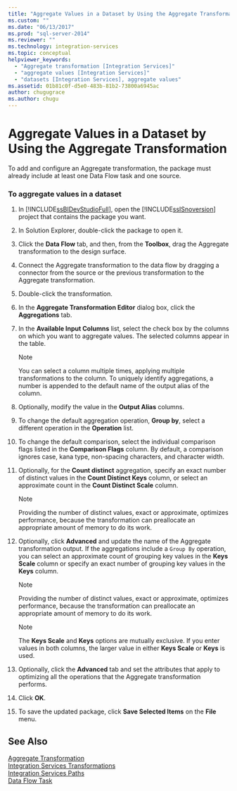 ```yaml
---
title: "Aggregate Values in a Dataset by Using the Aggregate Transformation | Microsoft Docs"
ms.custom: ""
ms.date: "06/13/2017"
ms.prod: "sql-server-2014"
ms.reviewer: ""
ms.technology: integration-services
ms.topic: conceptual
helpviewer_keywords: 
  - "Aggregate transformation [Integration Services]"
  - "aggregate values [Integration Services]"
  - "datasets [Integration Services], aggregate values"
ms.assetid: 01b81c0f-d5e0-483b-81b2-73800a6945ac
author: chugugrace
ms.author: chugu
---
```

# Aggregate Values in a Dataset by Using the Aggregate Transformation
  To add and configure an Aggregate transformation, the package must already include at least one Data Flow task and one source.  
  
### To aggregate values in a dataset  
  
1.  In [!INCLUDE[ssBIDevStudioFull](../../../includes/ssbidevstudiofull-md.md)], open the [!INCLUDE[ssISnoversion](../../../includes/ssisnoversion-md.md)] project that contains the package you want.  
  
2.  In Solution Explorer, double-click the package to open it.  
  
3.  Click the **Data Flow** tab, and then, from the **Toolbox**, drag the Aggregate transformation to the design surface.  
  
4.  Connect the Aggregate transformation to the data flow by dragging a connector from the source or the previous transformation to the Aggregate transformation.  
  
5.  Double-click the transformation.  
  
6.  In the **Aggregate Transformation Editor** dialog box, click the **Aggregations** tab.  
  
7.  In the **Available Input Columns** list, select the check box by the columns on which you want to aggregate values. The selected columns appear in the table.  
  
    > [!NOTE]  
    >  You can select a column multiple times, applying multiple transformations to the column. To uniquely identify aggregations, a number is appended to the default name of the output alias of the column.  
  
8.  Optionally, modify the value in the **Output Alias** columns.  
  
9. To change the default aggregation operation, **Group by**, select a different operation in the **Operation** list.  
  
10. To change the default comparison, select the individual comparison flags listed in the **Comparison Flags** column. By default, a comparison ignores case, kana type, non-spacing characters, and character width.  
  
11. Optionally, for the **Count distinct** aggregation, specify an exact number of distinct values in the **Count Distinct Keys** column, or select an approximate count in the **Count Distinct Scale** column.  
  
    > [!NOTE]  
    >  Providing the number of distinct values, exact or approximate, optimizes performance, because the transformation can preallocate an appropriate amount of memory to do its work.  
  
12. Optionally, click **Advanced** and update the name of the Aggregate transformation output. If the aggregations include a `Group By` operation, you can select an approximate count of grouping key values in the **Keys Scale** column or specify an exact number of grouping key values in the **Keys** column.  
  
    > [!NOTE]  
    >  Providing the number of distinct values, exact or approximate, optimizes performance, because the transformation can preallocate an appropriate amount of memory to do its work.  
  
    > [!NOTE]  
    >  The **Keys Scale** and **Keys** options are mutually exclusive. If you enter values in both columns, the larger value in either **Keys Scale** or **Keys** is used.  
  
13. Optionally, click the **Advanced** tab and set the attributes that apply to optimizing all the operations that the Aggregate transformation performs.  
  
14. Click **OK**.  
  
15. To save the updated package, click **Save Selected Items** on the **File** menu.  
  
## See Also  
 [Aggregate Transformation](aggregate-transformation.md)   
 [Integration Services Transformations](integration-services-transformations.md)   
 [Integration Services Paths](../integration-services-paths.md)   
 [Data Flow Task](../../control-flow/data-flow-task.md)  
  
  
